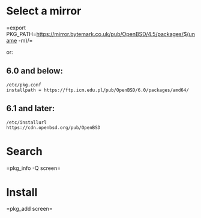 # Select a mirror

=export PKG_PATH=https://mirror.bytemark.co.uk/pub/OpenBSD/4.5/packages/$(uname -m)/=

or:

## 6.0 and below:

```
/etc/pkg.conf
installpath = https://ftp.icm.edu.pl/pub/OpenBSD/6.0/packages/amd64/
```

## 6.1 and later:

```
/etc/installurl
https://cdn.openbsd.org/pub/OpenBSD
```

# Search
=pkg_info -Q screen=

# Install
=pkg_add screen=
